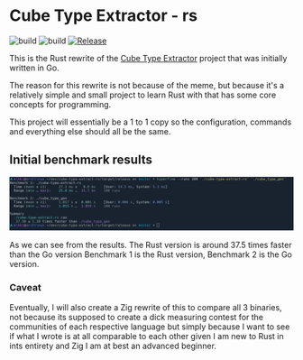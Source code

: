 # Cube Type Extractor - rs
![build](https://github.com/mikkurogue/cube-type-extract-rs/actions/workflows/rust.yml/badge.svg) ![build](https://github.com/mikkurogue/cube-type-extract-rs/actions/workflows/rust-clippy.yml/badge.svg) [![Release](https://github.com/mikkurogue/cube-type-extract-rs/actions/workflows/release.yml/badge.svg)](https://github.com/mikkurogue/cube-type-extract-rs/actions/workflows/release.yml)

This is the Rust rewrite of the [Cube Type Extractor](https://github.com/mikkurogue/cube-type-extract) project that was initially written in Go.

The reason for this rewrite is not because of the meme, but because it's a relatively simple and small project to learn Rust with that has some core concepts for programming.

This project will essentially be a 1 to 1 copy so the configuration, commands and everything else should all be the same.

## Initial benchmark results

![results](./assets/results.png)

As we can see from the results. The Rust version is around 37.5 times faster than the Go version
Benchmark 1 is the Rust version, Benchmark 2 is the Go version.

### Caveat

Eventually, I will also create a Zig rewrite of this to compare all 3 binaries, not because its supposed to create a dick measuring contest for the communities of each respective language but simply because I want to see if what I wrote is at all comparable to each other given I am new to Rust in ints entirety and Zig I am at best an advanced beginner.
